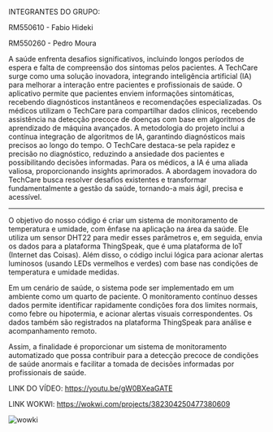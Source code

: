 INTEGRANTES DO GRUPO:

RM550610 - Fabio Hideki

RM550260 - Pedro Moura

A saúde enfrenta desafios significativos, incluindo longos períodos de espera e falta de compreensão dos sintomas pelos pacientes. A TechCare surge como uma solução inovadora, 
integrando inteligência artificial (IA) para melhorar a interação entre pacientes e profissionais de saúde. O aplicativo permite que pacientes enviem informações sintomáticas, 
recebendo diagnósticos instantâneos e recomendações especializadas. Os médicos utilizam o TechCare para compartilhar dados clínicos, recebendo assistência na detecção precoce 
de doenças com base em algoritmos de aprendizado de máquina avançados. A metodologia do projeto inclui a contínua integração de algoritmos de IA, garantindo diagnósticos mais 
precisos ao longo do tempo. O TechCare destaca-se pela rapidez e precisão no diagnóstico, reduzindo a ansiedade dos pacientes e possibilitando decisões informadas. 
Para os médicos, a IA é uma aliada valiosa, proporcionando insights aprimorados. A abordagem inovadora do TechCare busca resolver desafios existentes e transformar 
fundamentalmente a gestão da saúde, tornando-a mais ágil, precisa e acessível. 

--------------------------------------------------------------------------------------------------------------------------------------------------------------------------------------------

O objetivo do nosso código é criar um sistema de monitoramento de temperatura e umidade, com ênfase na aplicação na área da saúde. Ele utiliza um sensor DHT22 para medir esses 
parâmetros e, em seguida, envia os dados para a plataforma ThingSpeak, que é uma plataforma de IoT (Internet das Coisas). Além disso, o código inclui lógica para acionar alertas 
luminosos (usando LEDs vermelhos e verdes) com base nas condições de temperatura e umidade medidas.

Em um cenário de saúde, o sistema pode ser implementado em um ambiente como um quarto de paciente. O monitoramento contínuo desses dados permite identificar rapidamente condições
fora dos limites normais, como febre ou hipotermia, e acionar alertas visuais correspondentes. Os dados também são registrados na plataforma ThingSpeak para análise e acompanhamento remoto.

Assim, a finalidade é proporcionar um sistema de monitoramento automatizado que possa contribuir para a detecção precoce de condições de saúde anormais e facilitar a tomada de decisões informadas 
por profissionais de saúde. 

LINK DO VÍDEO: https://youtu.be/gW0BXeaGATE

LINK WOKWI:  https://wokwi.com/projects/382304250477380609


![wowki](https://github.com/Fabio-e-Pedro/GS-EDGE/assets/127514461/77d6a31c-4e7d-4128-a88b-227ecb07ba55)
